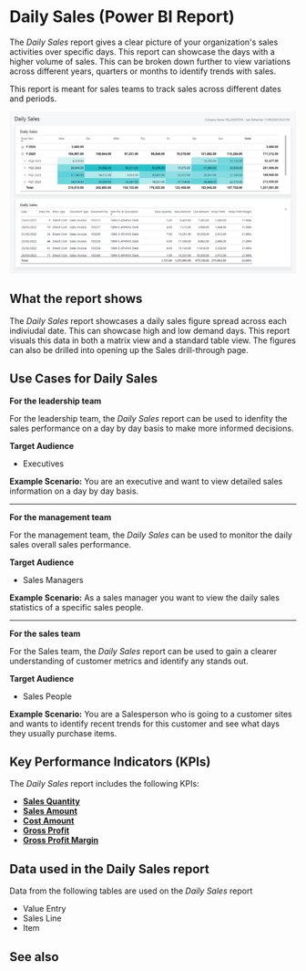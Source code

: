 # Daily Sales (Power BI Report)

The _Daily Sales_ report gives a clear picture of your organization's sales activities over specific days. This report can showcase the days with a higher volume of sales. This can be broken down further to view variations across different years, quarters or months to identify trends with sales.

This report is meant for sales teams to track sales across different dates and periods.

![Daily Sales screenshot](/business-central/media/sales/sales-daily-sales.png "Daily Sales - Screenshot")

## What the report shows

The *Daily Sales* report showcases a daily sales figure spread across each indiviudal date. This can showcase high and low demand days. This report visuals this data in both a matrix view and a standard table view. The figures can also be drilled into opening up the Sales drill-through page.


## Use Cases for Daily Sales

**For the leadership team**

For the leadership team, the *Daily Sales* report can be used to idenfity the sales performance on a day by day basis to make more informed decisions. 

**Target Audience**

- Executives

**Example Scenario:** You are an executive and want to view detailed sales information on a day by day basis.

---

**For the management team**

For the management team, the *Daily Sales* can be used to monitor the daily sales overall sales performance.

**Target Audience**

- Sales Managers

**Example Scenario:** As a sales manager you want to view the daily sales statistics of a specific sales people.

---

**For the sales team**

For the Sales team, the *Daily Sales* report can be used to gain a clearer understanding of customer metrics and identify any stands out.  

**Target Audience**

- Sales People

**Example Scenario:** You are a Salesperson who is going to a customer sites and wants to identify recent trends for this customer and see what days they usually purchase items.




## Key Performance Indicators (KPIs)

The _Daily Sales_ report includes the following KPIs:

- [**Sales Quantity**](sales-kpi.md#sales-quantity)
- [**Sales Amount**](sales-kpi.md#sales-amount)
- [**Cost Amount**](sales-kpi.md#cost-amount)
- [**Gross Profit**](sales-kpi.md#gross-profit)
- [**Gross Profit Margin**](sales-kpi.md#gross-profit-margin)

## Data used in the Daily Sales report

Data from the following tables are used on the *Daily Sales* report
- Value Entry
- Sales Line
- Item


## See also
